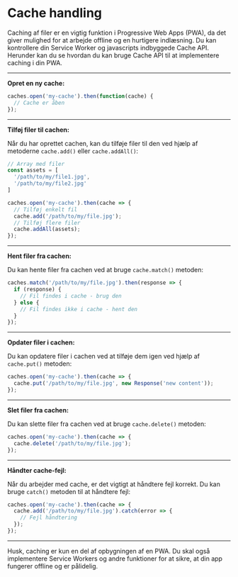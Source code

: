 # Cache handling

Caching af filer er en vigtig funktion i Progressive Web Apps (PWA), da det giver mulighed for at arbejde offline og en hurtigere indlæsning. Du kan kontrollere din Service Worker og javascripts indbyggede Cache API. Herunder kan du se hvordan du kan bruge Cache API til at implementere caching i din PWA.
___
**Opret en ny cache:**
```js
caches.open('my-cache').then(function(cache) {
  // Cache er åben
});
```
___
**Tilføj filer til cachen:**

Når du har oprettet cachen, kan du tilføje filer til den ved hjælp af metoderne `cache.add()` eller `cache.addAll()`:
```javascript
// Array med filer
const assets = [
  '/path/to/my/file1.jpg', 
  '/path/to/my/file2.jpg'
]

caches.open('my-cache').then(cache => {
  // Tilføj enkelt fil
  cache.add('/path/to/my/file.jpg');
  // Tilføj flere filer
  cache.addAll(assets); 
});
```
___
**Hent filer fra cachen:**

Du kan hente filer fra cachen ved at bruge `cache.match()` metoden:
```js
caches.match('/path/to/my/file.jpg').then(response => {
  if (response) {
    // Fil findes i cache - brug den
  } else {
    // Fil findes ikke i cache - hent den
  }
});
```
___
**Opdater filer i cachen:**

Du kan opdatere filer i cachen ved at tilføje dem igen ved hjælp af `cache.put()` metoden:
```js
caches.open('my-cache').then(cache => {
  cache.put('/path/to/my/file.jpg', new Response('new content'));
});
```
___
**Slet filer fra cachen:**

Du kan slette filer fra cachen ved at bruge `cache.delete()` metoden:

```js
caches.open('my-cache').then(cache => {
  cache.delete('/path/to/my/file.jpg');
});
```
___
**Håndter cache-fejl:** 

Når du arbejder med cache, er det vigtigt at håndtere fejl korrekt. Du kan bruge `catch()` metoden til at håndtere fejl:
```js
caches.open('my-cache').then(cache => {
  cache.add('/path/to/my/file.jpg').catch(error => {
    // Fejl håndtering
  });
});
```
___
Husk, caching er kun en del af opbygningen af en PWA. Du skal også implementere Service Workers og andre funktioner for at sikre, at din app fungerer offline og er pålidelig.